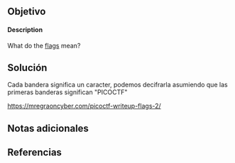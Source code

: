 


## Objetivo
#### Description

What do the [flags](https://jupiter.challenges.picoctf.org/static/fbeb5f9040d62b18878d199cdda2d253/flag.png) mean?

## Solución

Cada bandera significa un caracter, podemos decifrarla asumiendo que las primeras banderas significan "PICOCTF"

https://mregraoncyber.com/picoctf-writeup-flags-2/

## Notas adicionales

## Referencias

